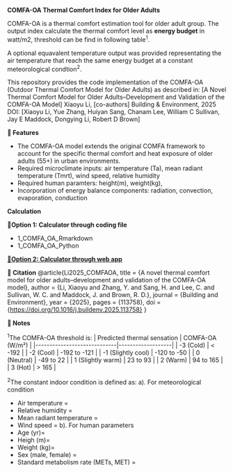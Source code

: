 **COMFA-OA Thermal Comfort Index for Older Adults**

COMFA-OA is a thermal comfort estimation tool for older adult group. The output index calculate the thermal comfort level as **energy budget** in watt/m2, threshold can be find in following table<sup>1</sup>.

A optional equavalent temperature output was provided representating the air temperature that reach the same energy budget at a constant meteorological condtion<sup>2</sup>. 


This repository provides the code implementation of the COMFA-OA (Outdoor Thermal Comfort Model for Older Adults) as described in:
[A Novel Thermal Comfort Model for Older Adults–Development and Validation of the COMFA-OA Model]
Xiaoyu Li, [co-authors]
Building & Environment, 2025
DOI: [Xiaoyu Li, Yue Zhang, Huiyan Sang, Chanam Lee, William C Sullivan, Jay E Maddock, Dongying Li, Robert D Brown]

**🔧 Features**
- The COMFA-OA model extends the original COMFA framework to account for the specific thermal comfort and heat exposure of older adults (55+) in urban environments.
- Required microclimate inputs: air temperature (Ta), mean radiant temperature (Tmrt), wind speed, relative humidity
- Required human paramters: height(m), weight(kg),
- Incorporation of energy balance components: radiation, convection, evaporation, conduction

**Calculation**

**🔧Option 1: Calculator through coding file**

- 1_COMFA_OA_Rmarkdown
- 1_COMFA_OA_Python

**[🔧Option 2: Calculator through web app](https://comfa.shinyapps.io/10_shinnyapp/)**


**🔧 Citation**
@article{Li2025_COMFAOA,
  title   = {A novel thermal comfort model for older adults–development and validation of the COMFA-OA model},
  author  = {Li, Xiaoyu and Zhang, Y. and Sang, H. and Lee, C. and Sullivan, W. C. and Maddock, J. and Brown, R. D.},
  journal = {Building and Environment},
  year    = {2025},
  pages   = {113758},
  doi     = {https://doi.org/10.1016/j.buildenv.2025.113758}
}

**🔧 Notes**

<sup>1</sup>The COMFA-OA threshold is:
| Predicted thermal sensation | COMFA-OA (W/m²)   |
|-----------------------------|-------------------|
| -3 (Cold)                   | < -192            |
| -2 (Cool)                   | -192 to -121      |
| -1 (Slightly cool)          | -120 to -50       |
| 0 (Neutral)                 | -49 to 22         |
| 1 (Slightly warm)           | 23 to 93          |
| 2 (Warm)                    | 94 to 165         |
| 3 (Hot)                     | > 165             |


<sup>2</sup>The constant indoor condition is defined as:
a). For meteorological condition
- Air temperature = 
- Relative humidity =
- Mean radiant temperature = 
- Wind speed =
b). For human parameters
- Age (yr)=
- Heigh (m)=
- Weight (kg)=
- Sex (male, female) =
- Standard metabolism rate (METs, MET) =
